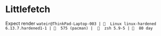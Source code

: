 # Littlefetch

Expect render
```wateir@ThinkPad-Laptop-003 | 󰣇  Linux linux-hardened 6.13.7.hardened1-1 | 󰏖  575 (pacman) |    zsh 5.9-5 |   80 day```

